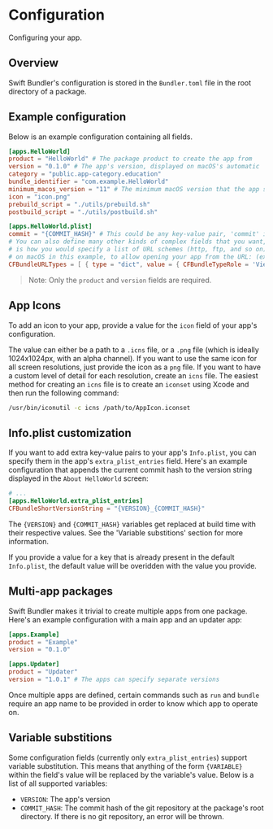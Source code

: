 # Configuration

Configuring your app.

## Overview

Swift Bundler's configuration is stored in the `Bundler.toml` file in the root directory of a package.

## Example configuration

Below is an example configuration containing all fields.

```toml
[apps.HelloWorld]
product = "HelloWorld" # The package product to create the app from
version = "0.1.0" # The app's version, displayed on macOS's automatic 'About HelloWorld' screen
category = "public.app-category.education"
bundle_identifier = "com.example.HelloWorld"
minimum_macos_version = "11" # The minimum macOS version that the app should run on
icon = "icon.png"
prebuild_script = "./utils/prebuild.sh"
postbuild_script = "./utils/postbuild.sh"

[apps.HelloWorld.plist]
commit = "{COMMIT_HASH}" # This could be any key-value pair, 'commit' is just an example
# You can also define many other kinds of complex fields that you want, as an example, below
# is how you would specify a list of URL schemes (http, ftp, and so on) supported by the app,
# on macOS in this example, to allow opening your app from the URL: (ex. helloworld://open)
CFBundleURLTypes = [ { type = "dict", value = { CFBundleTypeRole = 'Viewer', CFBundleURLName = 'HelloWorld', CFBundleURLSchemes = [ 'helloworld' ] } } ]
```

> Note: Only the `product` and `version` fields are required.

## App Icons

To add an icon to your app, provide a value for the `icon` field of your app's configuration.

The value can either be a path to a `.icns` file, or a `.png` file (which is ideally 1024x1024px, with an alpha channel). If you want to use the same icon for all screen resolutions, just provide the icon as a `png` file. If you want to have a custom level of detail for each resolution, create an `icns` file. The easiest method for creating an `icns` file is to create an `iconset` using Xcode and then run the following command:

```sh
/usr/bin/iconutil -c icns /path/to/AppIcon.iconset
```

## Info.plist customization

If you want to add extra key-value pairs to your app's `Info.plist`, you can specify them in the app's `extra_plist_entries` field. Here's an example configuration that appends the current commit hash to the version string displayed in the `About HelloWorld` screen:

```toml
# ...
[apps.HelloWorld.extra_plist_entries]
CFBundleShortVersionString = "{VERSION}_{COMMIT_HASH}"
```

The `{VERSION}` and `{COMMIT_HASH}` variables get replaced at build time with their respective values. See the 'Variable substitions' section for more information.

If you provide a value for a key that is already present in the default `Info.plist`, the default value will be overidden with the value you provide.

## Multi-app packages

Swift Bundler makes it trivial to create multiple apps from one package. Here's an example configuration with a main app and an updater app:

```toml
[apps.Example]
product = "Example"
version = "0.1.0"

[apps.Updater]
product = "Updater"
version = "1.0.1" # The apps can specify separate versions
```

Once multiple apps are defined, certain commands such as `run` and `bundle` require an app name to be provided in order to know which app to operate on.

## Variable substitions

Some configuration fields (currently only `extra_plist_entries`) support variable substitution. This means that anything of the form `{VARIABLE}` within the field's value will be replaced by the variable's value. Below is a list of all supported variables:

- `VERSION`: The app's version
- `COMMIT_HASH`: The commit hash of the git repository at the package's root directory. If there is no git repository, an error will be thrown.
